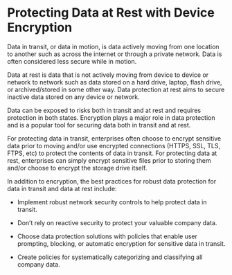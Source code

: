 # Protecting Data at Rest with Device Encryption

Data in transit, or data in motion, is data actively moving from one location to another such as across the internet or through a private network. Data is often considered less secure while in motion.

Data at rest is data that is not actively moving from device to device or network to network such as data stored on a hard drive, laptop, flash drive, or archived/stored in some other way. Data protection at rest aims to secure inactive data stored on any device or network. 

Data can be exposed to risks both in transit and at rest and requires protection in both states. Encryption plays a major role in data protection and is a popular tool for securing data both in transit and at rest. 

For protecting data in transit, enterprises often choose to encrypt sensitive data prior to moving and/or use encrypted connections (HTTPS, SSL, TLS, FTPS, etc) to protect the contents of data in transit. For protecting data at rest, enterprises can simply encrypt sensitive files prior to storing them and/or choose to encrypt the storage drive itself.

In addition to encryption, the best practices for robust data protection for data in transit and data at rest include:

- Implement robust network security controls to help protect data in transit.

- Don’t rely on reactive security to protect your valuable company data.

- Choose data protection solutions with policies that enable user prompting, blocking, or automatic encryption for sensitive data in transit.

- Create policies for systematically categorizing and classifying all company data.
